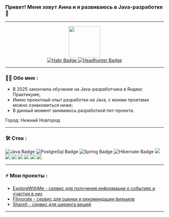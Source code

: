### Привет! Меня зовут Анна и я развиваюсь в Java-разработке 👋

---
<div id="header" align="center">
  <img src="https://media2.giphy.com/media/v1.Y2lkPTc5MGI3NjExYWc2dDh3OWZqM3k4bXl0N2ticjR0bGd2MHN4NDF2ZnJmNGN2N3o5diZlcD12MV9pbnRlcm5hbF9naWZfYnlfaWQmY3Q9Zw/78XCFBGOlS6keY1Bil/giphy.gif" width="100"/>
</div>

<div id="badges" align="center">
  <a href="https://career.habr.com/somikaaa">
    <img src="https://img.shields.io/badge/Habr-blue?style=for-the-badge&logo=habr&logoColor=white" alt="Habr Badge"/>
  </a>
  <a href="https://nn.hh.ru/resume/063a3293ff0e8695220039ed1f346c32546d66">
    <img src="https://img.shields.io/badge/HeadHunter-red?style=for-the-badge&logo=headhunter&logoColor=white" alt="Headhunter Badge"/>
  </a>
</div>

---

### :woman_technologist: Обо мне :
- В 2025 закончила обучение на Java-разработчика в Яндекс Практикуме;
- Имею проектный опыт разработки на Java, с моими проетами можно ознакомиться ниже;
- В данный момент занимаюсь разработкой пет-проекта.

Город: Нижний Новгород

---

### :hammer_and_wrench: Стек :
<div id="badges">
  <img src="https://img.shields.io/badge/Java-blue?logo=java&logoColor=white&style=for-the-badge" alt="Java Badge"/>
  <img src="https://img.shields.io/badge/PostgreSql-skyblue?style=for-the-badge&logo=postgresql&logoColor=white" alt="PostgreSql Badge"/>
  <img src="https://img.shields.io/badge/Spring-palegreen?style=for-the-badge&logo=spring&logoColor=white" alt="Spring Badge"/>
  <img src="https://img.shields.io/badge/Hibernate-tan?style=for-the-badge&logo=hibernate&logoColor=white" alt="Hibernate Badge"/>
  <img src="https://img.shields.io/badge/Jdbc-%25?style=for-the-badge&color=lavender"/>
  <img src="https://img.shields.io/badge/REST%20API-%23266999.svg?style=for-the-badge&color=teal"/>
  <img src="https://img.shields.io/badge/Postman-%25.svg?style=for-the-badge&logo=postman&color=moccasin"/>
  <img src="https://img.shields.io/badge/Git-%25.svg?style=for-the-badge&logo=git&color=black"/>
  <img src="https://img.shields.io/badge/docker-%25?style=for-the-badge&logo=docker&color=gainsboro"/>
  <img src="https://img.shields.io/badge/JUnit-%25?style=for-the-badge&color=crimson"/>
  <img src="https://img.shields.io/badge/Maven-%25.svg?style=for-the-badge&logo=maven&color=orange"/>
</div>

---

### :zap: Мои проекты :
- [ExploreWithMe - сервис для получения информации о событиях и участия в них](https://github.com/somikaaaA/java-explore-with-me)
- [Filmorate - сервис для оценки и рекомендации фильмов](https://github.com/somikaaaA/java-filmorate)
- [ShareIt - сервис для шеринга вещей](https://github.com/somikaaaA/java-shareit)

---

<!--
**somikaaaA/somikaaaA** is a ✨ _special_ ✨ repository because its `README.md` (this file) appears on your GitHub profile.

Here are some ideas to get you started:

- 🔭 I’m currently working on ...
- 🌱 I’m currently learning ...
- 👯 I’m looking to collaborate on ...
- 🤔 I’m looking for help with ...
- 💬 Ask me about ...
- 📫 How to reach me: ...
- 😄 Pronouns: ...
- ⚡ Fun fact: ...
-->
